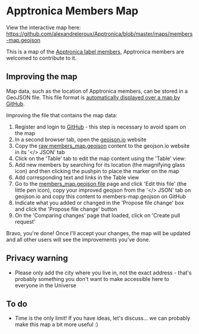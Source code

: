Apptronica Members Map
============================================

View the interactive map here: https://github.com/alexandreleroux/Apptronica/blob/master/maps/members-map.geojson

This is a map of the <a href="http://apptronica.co.uk">Apptronica label members</a>, Apptronica members are welcomed to contribute to it.



Improving the map
--------------------------

Map data, such as the location of Apptronica members, can be stored in a GeoJSON file. This file format is [automatically displayed over a map by GitHub](https://help.github.com/articles/mapping-geojson-files-on-github).

Improving the file that contains the map data:

1. Register and login to [GitHub](http://github.com) - this step is necessary to avoid spam on the map
2. In a second browser tab, open the [geojson.io](http://geojson.io) website
3. Copy the [raw members_map.geojson](https://github.com/alexandreleroux/Apptronica/raw/master/maps/members-map.geojson) content to the geojson.io website in its '</> JSON' tab
4. Click on the 'Table' tab to edit the map content using the 'Table' view:
  1. Add new members by searching for its location (the magnifying glass icon) and then clicking the pushpin to place the marker on the map
  2. Add corresponding text and links in the Table view
5. Go to the [members_map.geojson file](https://github.com/alexandreleroux/Apptronica/blob/master/maps/members-map.geojson) page and click 'Edit this file' (the little pen icon), copy your improved geojson from the '</> JSON' tab on geojson.io and copy this content to members-map.geojson on GitHub
6. Indicate what you added or changed in the 'Propose file change' box and click the 'Propose file change' button
7. On the 'Comparing changes' page that loaded, click on 'Create pull request'

Bravo, you're done! Once I'll accept your changes, the map will be updated and all other users will see the improvements you've done.


Privacy warning
-------

* Please only add the city where you live in, not the exact address - that's probably something you don't want to make accessible here to everyone in the Universe


To do
-----

* Time is the only limit! If you have ideas, let's discuss... we can probably make this map a bit more useful :)
